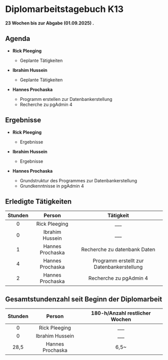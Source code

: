 
# Diplomarbeitstagebuch K13

**23 Wochen bis zur Abgabe (01.09.2025) .**

## Agenda

* **Rick Pleeging**
    * Geplante Tätigkeiten

* **Ibrahim Hussein**
    * Geplante Tätigkeiten

* **Hannes Prochaska**
    * Programm erstellen zur Datenbankerstellung
    * Recherche zu pgAdmin 4

## Ergebnisse

* **Rick Pleeging**
    * Ergebnisse

* **Ibrahim Hussein**
    * Ergebnisse

* **Hannes Prochaska**
    * Grundstruktur des Programmes zur Datenbankerstellung    
    * Grundkenntnisse in pgAdmin 4

## Erledigte Tätigkeiten

| Stunden | Person | Tätigkeit |
| :-----: | :----: | :-------: |
| 0 | Rick Pleeging | ___ |
| 0 | Ibrahim Hussein | ___ |
| 1 | Hannes Prochaska | Recherche zu datenbank Daten |
| 4 | Hannes Prochaska | Programm erstellt zur Datenbankerstellung |
| 2 | Hannes Prochaska | Recherche zu pgAdmin 4 |

## Gesamtstundenzahl seit Beginn der Diplomarbeit

| Stunden | Person | 180-h/Anzahl restlicher Wochen |
| :-----: | :----: | :-------: |
| 0 | Rick Pleeging | ___ |
| 0 | Ibrahim Hussein | ___ |
| 28,5 | Hannes Prochaska | 6,5~ |
